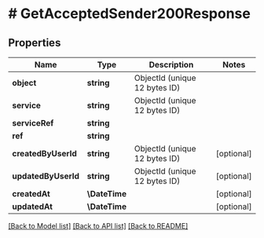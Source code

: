 # # GetAcceptedSender200Response

## Properties

Name | Type | Description | Notes
------------ | ------------- | ------------- | -------------
**object** | **string** | ObjectId (unique 12 bytes ID) |
**service** | **string** | ObjectId (unique 12 bytes ID) |
**serviceRef** | **string** |  |
**ref** | **string** |  |
**createdByUserId** | **string** | ObjectId (unique 12 bytes ID) | [optional]
**updatedByUserId** | **string** | ObjectId (unique 12 bytes ID) | [optional]
**createdAt** | **\DateTime** |  | [optional]
**updatedAt** | **\DateTime** |  | [optional]

[[Back to Model list]](../../README.md#models) [[Back to API list]](../../README.md#endpoints) [[Back to README]](../../README.md)
